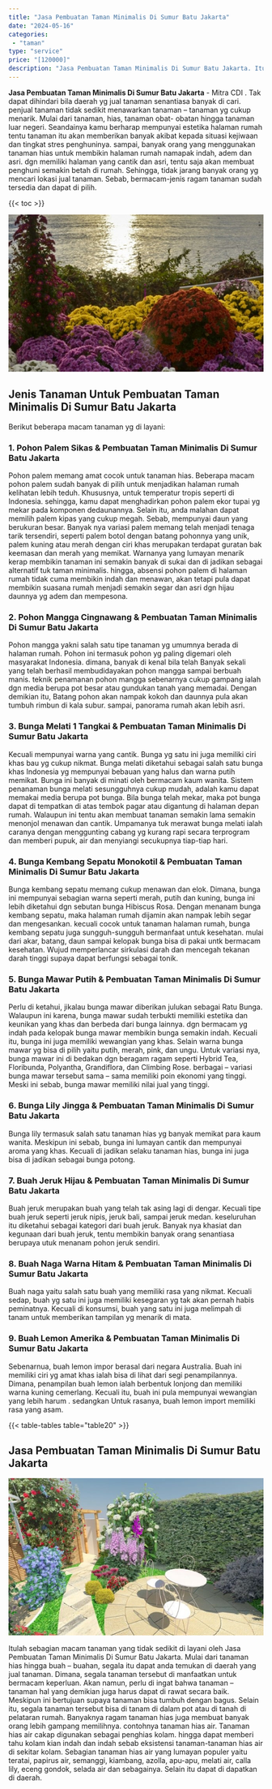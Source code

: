 ```yaml
---
title: "Jasa Pembuatan Taman Minimalis Di Sumur Batu Jakarta"
date: "2024-05-16"
categories:
 - "taman"
type: "service"
price: "[120000]"
description: "Jasa Pembuatan Taman Minimalis Di Sumur Batu Jakarta. Itulah sebagian macam tanaman yang tidak sedikit di layani oleh Jasa Pembuatan Taman Minimalis Di Sumur B..."
---
```


**Jasa Pembuatan Taman Minimalis Di Sumur Batu Jakarta** - Mitra CDI . Tak dapat dihindari bila daerah yg jual tanaman senantiasa banyak di cari. penjual tanaman tidak sedikit menawarkan tanaman – tanaman yg cukup menarik. Mulai dari tanaman, hias, tanaman obat- obatan hingga tanaman luar negeri. Seandainya kamu berharap mempunyai estetika halaman rumah tentu tanaman itu akan memberikan banyak akibat kepada situasi kejiwaan dan tingkat stres penghuninya. sampai, banyak orang yang menggunakan tanaman hias untuk membikin halaman rumah namapak indah, adem dan asri. dgn memiliki halaman yang cantik dan asri, tentu saja akan membuat penghuni semakin betah di rumah. Sehingga, tidak jarang banyak orang yg mencari lokasi jual tanaman. Sebab, bermacam-jenis ragam tanaman sudah tersedia dan dapat di pilih.

{{< toc >}}

![Jasa Pembuatan Taman Minimalis Di Sumur Batu Jakarta](/images/taman/taman650x400-17.jpg)

## Jenis Tanaman Untuk Pembuatan Taman Minimalis Di Sumur Batu Jakarta

Berikut beberapa macam tanaman yg di layani:

### 1\. Pohon Palem Sikas & Pembuatan Taman Minimalis Di Sumur Batu Jakarta

Pohon palem memang amat cocok untuk tanaman hias. Beberapa macam pohon palem sudah banyak di pilih untuk menjadikan halaman rumah kelihatan lebih teduh. Khususnya, untuk temperatur tropis seperti di Indonesia. sehingga, kamu dapat menghadirkan pohon palem ekor tupai yg mekar pada komponen dedaunannya. Selain itu, anda malahan dapat memilih palem kipas yang cukup megah. Sebab, mempunyai daun yang berukuran besar. Banyak nya variasi palem memang telah menjadi tenaga tarik tersendiri, seperti palem botol dengan batang pohonnya yang unik, palem kuning atau merah dengan ciri khas merupakan terdapat guratan bak keemasan dan merah yang memikat. Warnanya yang lumayan menarik kerap membikin tanaman ini semakin banyak di sukai dan di jadikan sebagai alternatif tuk taman minimalis. hingga, absensi pohon palem di halaman rumah tidak cuma membikin indah dan menawan, akan tetapi pula dapat membikin suasana rumah menjadi semakin segar dan asri dgn hijau daunnya yg adem dan mempesona.

### 2\. Pohon Mangga Cingnawang & Pembuatan Taman Minimalis Di Sumur Batu Jakarta

Pohon mangga yakni salah satu tipe tanaman yg umumnya berada di halaman rumah. Pohon ini termasuk pohon yg paling digemari oleh masyarakat Indonesia. dimana, banyak di kenal bila telah Banyak sekali yang telah berhasil membudidayakan pohon mangga sampai berbuah manis. teknik penamanan pohon mangga sebenarnya cukup gampang ialah dgn media berupa pot besar atau gundukan tanah yang memadai. Dengan demikian itu, Batang pohon akan nampak kokoh dan daunnya pula akan tumbuh rimbun di kala subur. sampai, panorama rumah akan lebih asri.

### 3\. Bunga Melati 1 Tangkai & Pembuatan Taman Minimalis Di Sumur Batu Jakarta

Kecuali mempunyai warna yang cantik. Bunga yg satu ini juga memiliki ciri khas bau yg cukup nikmat. Bunga melati diketahui sebagai salah satu bunga khas Indonesia yg mempunyai bebauan yang halus dan warna putih memikat. Bunga ini banyak di minati oleh bermacam kaum wanita. Sistem penanaman bunga melati sesungguhnya cukup mudah, adalah kamu dapat memakai media berupa pot bunga. Bila bunga telah mekar, maka pot bunga dapat di tempatkan di atas tembok pagar atau digantung di halaman depan rumah. Walaupun ini tentu akan membuat tanaman semakin lama semakin menonjol menawan dan cantik. Umpamanya tuk merawat bunga melati ialah caranya dengan menggunting cabang yg kurang rapi secara terprogram dan memberi pupuk, air dan menyiangi secukupnya tiap-tiap hari.

### 4\. Bunga Kembang Sepatu Monokotil & Pembuatan Taman Minimalis Di Sumur Batu Jakarta

Bunga kembang sepatu memang cukup menawan dan elok. Dimana, bunga ini mempunyai sebagian warna seperti merah, putih dan kuning, bunga ini lebih diketahui dgn sebutan bunga Hibiscus Rosa. Dengan menanam bunga kembang sepatu, maka halaman rumah dijamin akan nampak lebih segar dan mengesankan. kecuali cocok untuk tanaman halaman rumah, bunga kembang sepatu juga sungguh-sungguh bermanfaat untuk kesehatan. mulai dari akar, batang, daun sampai kelopak bunga bisa di pakai untk bermacam kesehatan. Wujud memperlancar sirkulasi darah dan mencegah tekanan darah tinggi supaya dapat berfungsi sebagai tonik.

### 5\. Bunga Mawar Putih & Pembuatan Taman Minimalis Di Sumur Batu Jakarta

Perlu di ketahui, jikalau bunga mawar diberikan julukan sebagai Ratu Bunga. Walaupun ini karena, bunga mawar sudah terbukti memiliki estetika dan keunikan yang khas dan berbeda dari bunga lainnya. dgn bermacam yg indah pada kelopak bunga mawar membikin bunga semakin indah. Kecuali itu, bunga ini juga memiliki wewangian yang khas. Selain warna bunga mawar yg bisa di pilih yaitu putih, merah, pink, dan ungu. Untuk variasi nya, bunga mawar ini di bedakan dgn beragam ragam seperti Hybrid Tea, Floribunda, Polyantha, Grandiflora, dan Climbing Rose. berbagai – variasi bunga mawar tersebut sama – sama memiliki poin ekonomi yang tinggi. Meski ini sebab, bunga mawar memiliki nilai jual yang tinggi.

### 6\. Bunga Lily Jingga & Pembuatan Taman Minimalis Di Sumur Batu Jakarta

Bunga lily termasuk salah satu tanaman hias yg banyak memikat para kaum wanita. Meskipun ini sebab, bunga ini lumayan cantik dan mempunyai aroma yang khas. Kecuali di jadikan selaku tanaman hias, bunga ini juga bisa di jadikan sebagai bunga potong.

### 7\. Buah Jeruk Hijau & Pembuatan Taman Minimalis Di Sumur Batu Jakarta

Buah jeruk merupakan buah yang telah tak asing lagi di dengar. Kecuali tipe buah jeruk seperti jeruk nipis, jeruk bali, sampai jeruk medan. keseluruhan itu diketahui sebagai kategori dari buah jeruk. Banyak nya khasiat dan kegunaan dari buah jeruk, tentu membikin banyak orang senantiasa berupaya utuk menanam pohon jeruk sendiri.

### 8\. Buah Naga Warna Hitam & Pembuatan Taman Minimalis Di Sumur Batu Jakarta

Buah naga yaitu salah satu buah yang memiliki rasa yang nikmat. Kecuali sedap, buah yg satu ini juga memiliki kesegaran yg tak akan pernah habis peminatnya. Kecuali di konsumsi, buah yang satu ini juga melimpah di tanam untuk memberikan tampilan yg menarik di mata.

### 9\. Buah Lemon Amerika & Pembuatan Taman Minimalis Di Sumur Batu Jakarta

Sebenarnua, buah lemon impor berasal dari negara Australia. Buah ini memiliki ciri yg amat khas ialah bisa di lihat dari segi penampilannya. Dimana, penampilan buah lemon ialah berbentuk lonjong dan memiliki warna kuning cemerlang. Kecuali itu, buah ini pula mempunyai wewangian yang lebih harum . sedangkan Untuk rasanya, buah lemon import memiliki rasa yang asam.

{{< table-tables table="table20" >}}

## Jasa Pembuatan Taman Minimalis Di Sumur Batu Jakarta

![Jasa Pembuatan Taman Minimalis Di Sumur Batu Jakarta](/images/taman/taman650x400-22.jpg)

Itulah sebagian macam tanaman yang tidak sedikit di layani oleh Jasa Pembuatan Taman Minimalis Di Sumur Batu Jakarta. Mulai dari tanaman hias hingga buah – buahan, segala itu dapat anda temukan di daerah yang jual tanaman. Dimana, segala tanaman tersebut di manfaatkan untuk bermacam keperluan. Akan namun, perlu di ingat bahwa tanaman – tanaman hal yang demikian juga harus dapat di rawat secara baik. Meskipun ini bertujuan supaya tanaman bisa tumbuh dengan bagus. Selain itu, segala tanaman tersebut bisa di tanam di dalam pot atau di tanah di pelataran rumah. Banyaknya ragam tanaman hias juga membuat banyak orang lebih gampang memilihnya. contohnya tanaman hias air. Tanaman hias air cakap digunakan sebagai penghias kolam. hingga dapat memberi tahu kolam kian indah dan indah sebab eksistensi tanaman-tanaman hias air di sekitar kolam. Sebagian tanaman hias air yang lumayan populer yaitu teratai, papirus air, semanggi, kiambang, azolla, apu-apu, melati air, calla lily, eceng gondok, selada air dan sebagainya. Selain itu dapat di dapatkan di daerah.
